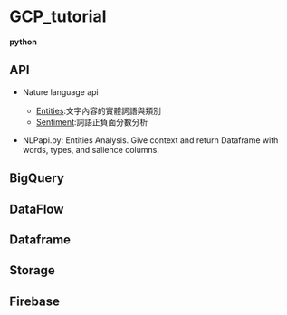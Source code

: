 # GCP_tutorial
**python**

## API
- Nature language api
	- [Entities](https://cloud.google.com/natural-language/docs/reference/rest/v1/Entity):文字內容的實體詞語與類別
	- [Sentiment](https://cloud.google.com/natural-language/docs/reference/rest/v1/Sentiment):詞語正負面分數分析

- NLPapi.py: Entities Analysis. Give context and return Dataframe with words, types, and salience columns.

## BigQuery

## DataFlow

## Dataframe

## Storage

## Firebase
